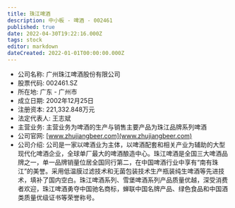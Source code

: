 ```yaml
---
title: 珠江啤酒
description: 中小板 - 啤酒 - 002461
published: true
date: 2022-04-30T19:22:16.000Z
tags: stock
editor: markdown
dateCreated: 2022-01-01T00:00:00.000Z
---
```


- 公司名称: 广州珠江啤酒股份有限公司
- 股票代码: 002461.SZ
- 所在地: 广东 - 广州市
- 成立日期: 2002年12月25日
- 注册资本: 221,332.848万元
- 法定代表人: 王志斌
- 主营业务: 主营业务为啤酒的生产与销售主要产品为珠江品牌系列啤酒
- 公司官网: [www.zhujiangbeer.com](www.zhujiangbeer.com)
- 公司介绍: 公司是一家以啤酒业为主体，以啤酒配套和相关产业为辅助的大型现代化啤酒企业，全球单厂最大的啤酒酿造中心。珠江啤酒是全国三大啤酒品牌之一，单一品牌销量位居全国同行第二，在中国啤酒行业中享有“南有珠江”的美誉。采用低温膜过滤技术和无菌包装技术生产瓶装纯生啤酒等先进技术，填补了国内空白。珠江啤酒系列、雪堡啤酒系列产品质量优越，深受消费者欢迎，珠江啤酒勇夺中国驰名商标，蝉联中国名牌产品、绿色食品和中国酒类质量优级证书等荣誉称号。



